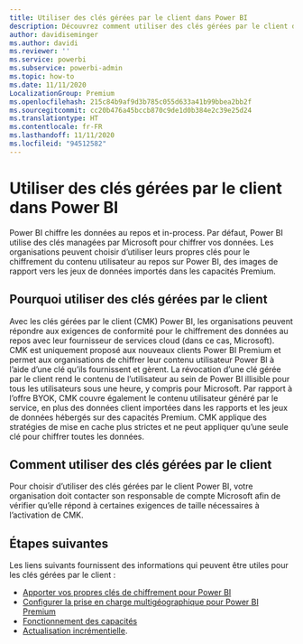 ```yaml
---
title: Utiliser des clés gérées par le client dans Power BI
description: Découvrez comment utiliser des clés gérées par le client dans Power BI.
author: davidiseminger
ms.author: davidi
ms.reviewer: ''
ms.service: powerbi
ms.subservice: powerbi-admin
ms.topic: how-to
ms.date: 11/11/2020
LocalizationGroup: Premium
ms.openlocfilehash: 215c84b9af9d3b785c055d633a41b99bbea2bb2f
ms.sourcegitcommit: cc20b476a45bccb870c9de1d0b384e2c39e25d24
ms.translationtype: HT
ms.contentlocale: fr-FR
ms.lasthandoff: 11/11/2020
ms.locfileid: "94512582"
---
```

# <a name="use-customer-managed-keys-in-power-bi"></a>Utiliser des clés gérées par le client dans Power BI

Power BI chiffre les données au repos et in-process. Par défaut, Power BI utilise des clés managées par Microsoft pour chiffrer vos données. Les organisations peuvent choisir d’utiliser leurs propres clés pour le chiffrement du contenu utilisateur au repos sur Power BI, des images de rapport vers les jeux de données importés dans les capacités Premium. 

## <a name="why-use-customer-managed-keys"></a>Pourquoi utiliser des clés gérées par le client

Avec les clés gérées par le client (CMK) Power BI, les organisations peuvent répondre aux exigences de conformité pour le chiffrement des données au repos avec leur fournisseur de services cloud (dans ce cas, Microsoft). CMK est uniquement proposé aux nouveaux clients Power BI Premium et permet aux organisations de chiffrer leur contenu utilisateur Power BI à l’aide d’une clé qu’ils fournissent et gèrent. La révocation d’une clé gérée par le client rend le contenu de l’utilisateur au sein de Power BI illisible pour tous les utilisateurs sous une heure, y compris pour Microsoft. Par rapport à l’offre BYOK, CMK couvre également le contenu utilisateur généré par le service, en plus des données client importées dans les rapports et les jeux de données hébergés sur des capacités Premium. CMK applique des stratégies de mise en cache plus strictes et ne peut appliquer qu’une seule clé pour chiffrer toutes les données.


## <a name="how-to-use-customer-managed-keys"></a>Comment utiliser des clés gérées par le client
Pour choisir d’utiliser des clés gérées par le client Power BI, votre organisation doit contacter son responsable de compte Microsoft afin de vérifier qu’elle répond à certaines exigences de taille nécessaires à l’activation de CMK.  


## <a name="next-steps"></a>Étapes suivantes

Les liens suivants fournissent des informations qui peuvent être utiles pour les clés gérées par le client :

* [Apporter vos propres clés de chiffrement pour Power BI](service-encryption-byok.md)
* [Configurer la prise en charge multigéographique pour Power BI Premium](service-admin-premium-multi-geo.md)
* [Fonctionnement des capacités](service-premium-what-is.md#how-capacities-function)
* [Actualisation incrémentielle](service-premium-incremental-refresh.md).
